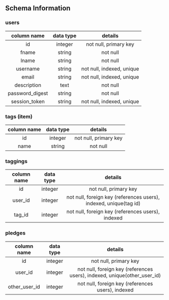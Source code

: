 ## Schema Information

### users
| column name  | data type | details |
|:-----:|:---------:|:---------:|
| id | integer | not null, primary key |
| fname | string | not null |
| lname | string | not null |
| username | string | not null, indexed, unique |
| email | string | not null, indexed, unique |
| description | text | not null |
| password_digest | string | not null |
| session_token | string | not null, indexed, unique |

### tags (item)

| column name  | data type | details |
|:-----:|:---------:|:---------:|
| id | integer | not null, primary key |
| name | string | not null |

### taggings

| column name  | data type | details |
|:-----:|:---------:|:---------:|
| id | integer | not null, primary key |
| user_id | integer | not null, foreign key (references users), indexed, unique(tag id) |
| tag_id | integer | not null, foreign key (references users), indexed |

### pledges

| column name  | data type | details |
|:-----:|:---------:|:---------:|
| id | integer | not null, primary key |
| user_id | integer | not null, foreign key (references users), indexed, unique(other_user_id) |
| other_user_id | integer | not null, foreign key (references users), indexed |
